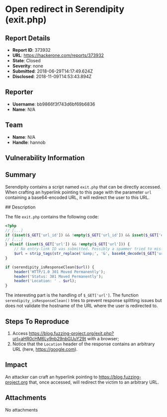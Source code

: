 # Open redirect in Serendipity (exit.php)

## Report Details
- **Report ID**: 373932
- **URL**: https://hackerone.com/reports/373932
- **State**: Closed
- **Severity**: none
- **Submitted**: 2018-06-29T14:17:49.624Z
- **Disclosed**: 2018-11-09T14:53:43.894Z

## Reporter
- **Username**: bb9866f3f743d6bf69b6836
- **Name**: N/A

## Team
- **Name**: N/A
- **Handle**: hannob

## Vulnerability Information
## Summary

Serendipity contains a script named `exit.php` that can be directly accessed. When crafting an hyperlink pointing to this page with the parameter `url` containing a base64-encoded  URL, it will redirect the user to this URL.

## Description

The file `exit.php` contains the following code:

```php
<?php
// [...]
if (isset($_GET['url_id']) && !empty($_GET['url_id']) && isset($_GET['entry_id']) && !empty($_GET['entry_id'])) {
// [...]
} elseif (isset($_GET['url']) && !empty($_GET['url'])) {
    // No entry-link ID was submitted. Possibly a spammer tried to mis-use the script to get into the top-list.
    $url = strip_tags(str_replace('&amp;', '&', base64_decode($_GET['url'])));
}

if (serendipity_isResponseClean($url)) {
    header('HTTP/1.0 301 Moved Permanently');
    header('Status: 301 Moved Permanently');
    header('Location: ' . $url);
}
```

The interesting part is the handling of `$_GET['url']`. The function `serendipity_isResponseClean()` tries to prevent response splitting issues but does not validate the hostname of the URL where the user is redirected to. 

## Steps To Reproduce

1. Access https://blog.fuzzing-project.org/exit.php?url=aHR0cHM6Ly9nb29nbGUuY29t with a browser;
1. Notice that the `Location` header of the response contains an arbitrary URL (here, https://google.com).

## Impact

An attacker can craft an hyperlink pointing to https://blog.fuzzing-project.org that, once accessed, will redirect the victim to an arbitrary URL.

## Attachments
No attachments
